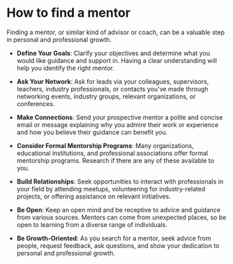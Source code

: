 # How to find a mentor

Finding a mentor, or similar kind of advisor or coach, can be a valuable step in personal and professional growth.

* **Define Your Goals**: Clarify your objectives and determine what you would like guidance and support in. Having a clear understanding will help you identify the right mentor.

* **Ask Your Network**: Ask for leads via your colleagues, supervisors, teachers, industry professionals, or contacts you've made through networking events, industry groups, relevant organizations, or conferences.

* **Make Connections**: Send your prospective mentor a polite and concise email or message explaining why you admire their work or experience and how you believe their guidance can benefit you.

* **Consider Formal Mentorship Programs**: Many organizations, educational institutions, and professional associations offer formal mentorship programs. Research if there are any of these available to you.

* **Build Relationships**: Seek opportunities to interact with professionals in your field by attending meetups, volunteering for industry-related projects, or offering assistance on relevant initiatives.

* **Be Open**: Keep an open mind and be receptive to advice and guidance from various sources. Mentors can come from unexpected places, so be open to learning from a diverse range of individuals.

* **Be Growth-Oriented**: As you search for a mentor, seek advice from people, request feedback, ask questions, and show your dedication to personal and professional growth.
